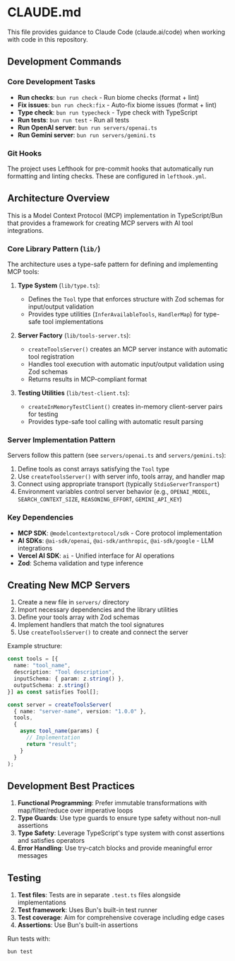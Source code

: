 # CLAUDE.md

This file provides guidance to Claude Code (claude.ai/code) when working with code in this repository.

## Development Commands

### Core Development Tasks
- **Run checks**: `bun run check` - Run biome checks (format + lint)
- **Fix issues**: `bun run check:fix` - Auto-fix biome issues (format + lint)
- **Type check**: `bun run typecheck` - Type check with TypeScript
- **Run tests**: `bun run test` - Run all tests
- **Run OpenAI server**: `bun run servers/openai.ts`
- **Run Gemini server**: `bun run servers/gemini.ts`

### Git Hooks
The project uses Lefthook for pre-commit hooks that automatically run formatting and linting checks. These are configured in `lefthook.yml`.

## Architecture Overview

This is a Model Context Protocol (MCP) implementation in TypeScript/Bun that provides a framework for creating MCP servers with AI tool integrations.

### Core Library Pattern (`lib/`)

The architecture uses a type-safe pattern for defining and implementing MCP tools:

1. **Type System** (`lib/type.ts`):
   - Defines the `Tool` type that enforces structure with Zod schemas for input/output validation
   - Provides type utilities (`InferAvailableTools`, `HandlerMap`) for type-safe tool implementations

2. **Server Factory** (`lib/tools-server.ts`):
   - `createToolsServer()` creates an MCP server instance with automatic tool registration
   - Handles tool execution with automatic input/output validation using Zod schemas
   - Returns results in MCP-compliant format

3. **Testing Utilities** (`lib/test-client.ts`):
   - `createInMemoryTestClient()` creates in-memory client-server pairs for testing
   - Provides type-safe tool calling with automatic result parsing

### Server Implementation Pattern

Servers follow this pattern (see `servers/openai.ts` and `servers/gemini.ts`):

1. Define tools as const arrays satisfying the `Tool` type
2. Use `createToolsServer()` with server info, tools array, and handler map
3. Connect using appropriate transport (typically `StdioServerTransport`)
4. Environment variables control server behavior (e.g., `OPENAI_MODEL`, `SEARCH_CONTEXT_SIZE`, `REASONING_EFFORT`, `GEMINI_API_KEY`)

### Key Dependencies

- **MCP SDK**: `@modelcontextprotocol/sdk` - Core protocol implementation
- **AI SDKs**: `@ai-sdk/openai`, `@ai-sdk/anthropic`, `@ai-sdk/google` - LLM integrations
- **Vercel AI SDK**: `ai` - Unified interface for AI operations
- **Zod**: Schema validation and type inference

## Creating New MCP Servers

1. Create a new file in `servers/` directory
2. Import necessary dependencies and the library utilities
3. Define your tools array with Zod schemas
4. Implement handlers that match the tool signatures
5. Use `createToolsServer()` to create and connect the server

Example structure:
```typescript
const tools = [{
  name: "tool_name",
  description: "Tool description",
  inputSchema: { param: z.string() },
  outputSchema: z.string()
}] as const satisfies Tool[];

const server = createToolsServer(
  { name: "server-name", version: "1.0.0" },
  tools,
  {
    async tool_name(params) {
      // Implementation
      return "result";
    }
  }
);
```

## Development Best Practices

1. **Functional Programming**: Prefer immutable transformations with map/filter/reduce over imperative loops
2. **Type Guards**: Use type guards to ensure type safety without non-null assertions
3. **Type Safety**: Leverage TypeScript's type system with const assertions and satisfies operators
4. **Error Handling**: Use try-catch blocks and provide meaningful error messages

## Testing

1. **Test files**: Tests are in separate `.test.ts` files alongside implementations
2. **Test framework**: Uses Bun's built-in test runner
3. **Test coverage**: Aim for comprehensive coverage including edge cases
4. **Assertions**: Use Bun's built-in assertions

Run tests with:
```bash
bun test
```
